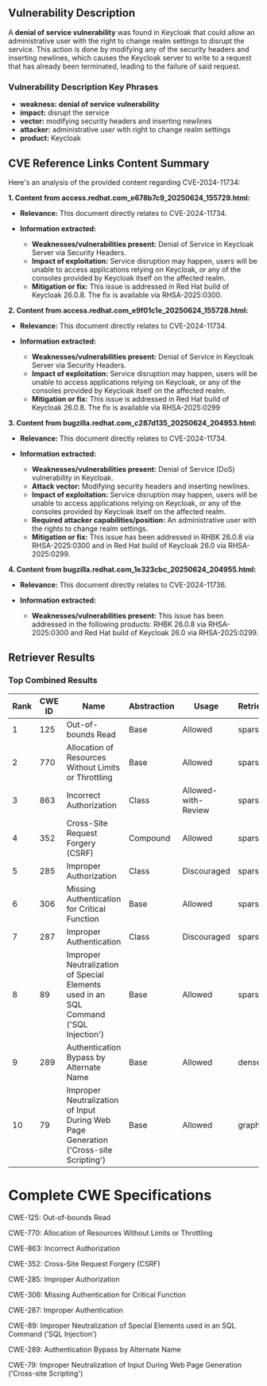 ## Vulnerability Description
A **denial of service vulnerability** was found in Keycloak that could allow an administrative user with the right to change realm settings to disrupt the service. This action is done by modifying any of the security headers and inserting newlines, which causes the Keycloak server to write to a request that has already been terminated, leading to the failure of said request.

### Vulnerability Description Key Phrases
- **weakness:** **denial of service vulnerability**
- **impact:** disrupt the service
- **vector:** modifying security headers and inserting newlines
- **attacker:** administrative user with right to change realm settings
- **product:** Keycloak

## CVE Reference Links Content Summary
Here's an analysis of the provided content regarding CVE-2024-11734:

**1. Content from access.redhat.com_e678b7c9_20250624_155729.html:**

*   **Relevance:** This document directly relates to CVE-2024-11734.

*   **Information extracted:**
    *   **Weaknesses/vulnerabilities present:** Denial of Service in Keycloak Server via Security Headers.
    *   **Impact of exploitation:** Service disruption may happen, users will be unable to access applications relying on Keycloak, or any of the consoles provided by Keycloak itself on the affected realm.
    *   **Mitigation or fix:** This issue is addressed in Red Hat build of Keycloak 26.0.8. The fix is available via RHSA-2025:0300.

**2. Content from access.redhat.com_e9f01c1e_20250624_155728.html:**

*   **Relevance:** This document directly relates to CVE-2024-11734.

*   **Information extracted:**
    *   **Weaknesses/vulnerabilities present:** Denial of Service in Keycloak Server via Security Headers.
    *   **Impact of exploitation:** Service disruption may happen, users will be unable to access applications relying on Keycloak, or any of the consoles provided by Keycloak itself on the affected realm.
    *   **Mitigation or fix:** This issue is addressed in Red Hat build of Keycloak 26.0.8. The fix is available via RHSA-2025:0299

**3. Content from bugzilla.redhat.com_c287d135_20250624_204953.html:**

*   **Relevance:** This document directly relates to CVE-2024-11734.

*   **Information extracted:**
    *   **Weaknesses/vulnerabilities present:** Denial of Service (DoS) vulnerability in Keycloak.
    *   **Attack vector:** Modifying security headers and inserting newlines.
    *   **Impact of exploitation:** Service disruption may happen, users will be unable to access applications relying on Keycloak, or any of the consoles provided by Keycloak itself on the affected realm.
    *   **Required attacker capabilities/position:** An administrative user with the rights to change realm settings.
    *   **Mitigation or fix:** This issue has been addressed in RHBK 26.0.8 via RHSA-2025:0300 and in Red Hat build of Keycloak 26.0 via RHSA-2025:0299.

**4. Content from bugzilla.redhat.com_1e323cbc_20250624_204955.html:**

*   **Relevance:** This document directly relates to CVE-2024-11736.

*   **Information extracted:**
    *   **Weaknesses/vulnerabilities present:** This issue has been addressed in the following products: RHBK 26.0.8 via RHSA-2025:0300 and Red Hat build of Keycloak 26.0 via RHSA-2025:0299.

## Retriever Results

### Top Combined Results

| Rank | CWE ID | Name | Abstraction | Usage  | Retrievers | Individual Scores |
|------|--------|------|-------------|-------|------------|-------------------|
| 1 | 125 | Out-of-bounds Read | Base | Allowed | sparse | 0.360 |
| 2 | 770 | Allocation of Resources Without Limits or Throttling | Base | Allowed | sparse | 0.354 |
| 3 | 863 | Incorrect Authorization | Class | Allowed-with-Review | sparse | 0.350 |
| 4 | 352 | Cross-Site Request Forgery (CSRF) | Compound | Allowed | sparse | 0.348 |
| 5 | 285 | Improper Authorization | Class | Discouraged | sparse | 0.347 |
| 6 | 306 | Missing Authentication for Critical Function | Base | Allowed | sparse | 0.346 |
| 7 | 287 | Improper Authentication | Class | Discouraged | sparse | 0.345 |
| 8 | 89 | Improper Neutralization of Special Elements used in an SQL Command ('SQL Injection') | Base | Allowed | sparse | 0.342 |
| 9 | 289 | Authentication Bypass by Alternate Name | Base | Allowed | dense | 0.507 |
| 10 | 79 | Improper Neutralization of Input During Web Page Generation ('Cross-site Scripting') | Base | Allowed | graph | 0.003 |



# Complete CWE Specifications

CWE-125: Out-of-bounds Read

CWE-770: Allocation of Resources Without Limits or Throttling

CWE-863: Incorrect Authorization

CWE-352: Cross-Site Request Forgery (CSRF)

CWE-285: Improper Authorization

CWE-306: Missing Authentication for Critical Function

CWE-287: Improper Authentication

CWE-89: Improper Neutralization of Special Elements used in an SQL Command ('SQL Injection')

CWE-289: Authentication Bypass by Alternate Name

CWE-79: Improper Neutralization of Input During Web Page Generation ('Cross-site Scripting')